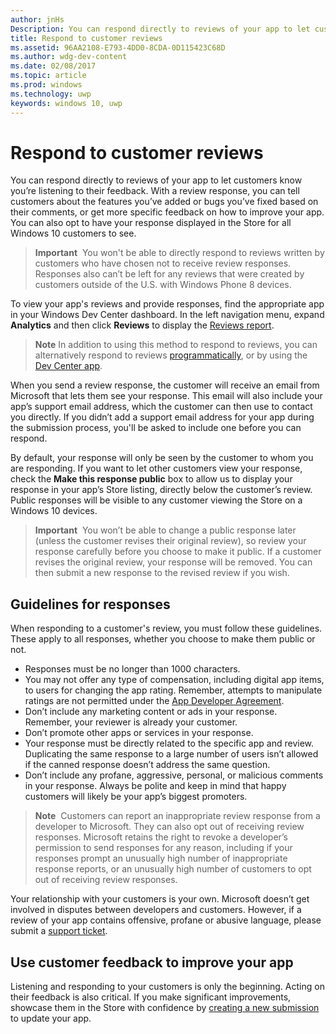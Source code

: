 ---author: jnHsDescription: You can respond directly to reviews of your app to let customers know you’re listening to their feedback.title: Respond to customer reviewsms.assetid: 96AA2108-E793-4DD0-8CDA-0D115423C68Dms.author: wdg-dev-contentms.date: 02/08/2017ms.topic: articlems.prod: windowsms.technology: uwpkeywords: windows 10, uwp---# Respond to customer reviewsYou can respond directly to reviews of your app to let customers know you’re listening to their feedback. With a review response, you can tell customers about the features you’ve added or bugs you’ve fixed based on their comments, or get more specific feedback on how to improve your app. You can also opt to have your response displayed in the Store for all Windows 10 customers to see.> **Important**  You won't be able to directly respond to reviews written by customers who have chosen not to receive review responses. Responses also can’t be left for any reviews that were created by customers outside of the U.S. with Windows Phone 8 devices.To view your app's reviews and provide responses, find the appropriate app in your Windows Dev Center dashboard. In the left navigation menu, expand **Analytics** and then click **Reviews** to display the [Reviews report](reviews-report.md).> **Note** In addition to using this method to respond to reviews, you can alternatively respond to reviews [programmatically](../monetize/submit-responses-to-app-reviews.md), or by using the [Dev Center app](https://www.microsoft.com/store/apps/dev-center/9nblggh4r5ws). When you send a review response, the customer will receive an email from Microsoft that lets them see your response. This email will also include your app’s support email address, which the customer can then use to contact you directly. If you didn’t add a support email address for your app during the submission process, you'll be asked to include one before you can respond.By default, your response will only be seen by the customer to whom you are responding. If you want to let other customers view your response, check the **Make this response public** box to allow us to display your response in your app’s Store listing, directly below the customer’s review. Public responses will be visible to any customer viewing the Store on a Windows 10 devices.> **Important**  You won’t be able to change a public response later (unless the customer revises their original review), so review your response carefully before you choose to make it public. If a customer revises the original review, your response will be removed. You can then submit a new response to the revised review if you wish.## Guidelines for responsesWhen responding to a customer's review, you must follow these guidelines. These apply to all responses, whether you choose to make them public or not.-   Responses must be no longer than 1000 characters.-   You may not offer any type of compensation, including digital app items, to users for changing the app rating. Remember, attempts to manipulate ratings are not permitted under the [App Developer Agreement](https://msdn.microsoft.com/library/windows/apps/hh694058).-   Don’t include any marketing content or ads in your response. Remember, your reviewer is already your customer.-   Don’t promote other apps or services in your response.-   Your response must be directly related to the specific app and review. Duplicating the same response to a large number of users isn’t allowed if the canned response doesn’t address the same question.-   Don’t include any profane, aggressive, personal, or malicious comments in your response. Always be polite and keep in mind that happy customers will likely be your app’s biggest promoters.> **Note**  Customers can report an inappropriate review response from a developer to Microsoft. They can also opt out of receiving review responses.Microsoft retains the right to revoke a developer’s permission to send responses for any reason, including if your responses prompt an unusually high number of inappropriate response reports, or an unusually high number of customers to opt out of receiving review responses.Your relationship with your customers is your own. Microsoft doesn’t get involved in disputes between developers and customers. However, if a review of your app contains offensive, profane or abusive language, please submit a [support ticket](http://go.microsoft.com/fwlink/p/?LinkID=401178).## Use customer feedback to improve your appListening and responding to your customers is only the beginning. Acting on their feedback is also critical. If you make significant improvements, showcase them in the Store with confidence by [creating a new submission](app-submissions.md) to update your app.